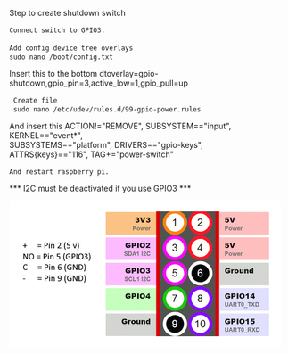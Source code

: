 Step to create shutdown switch

    Connect switch to GPIO3.

    Add config device tree overlays
    sudo nano /boot/config.txt

Insert this to the bottom
    dtoverlay=gpio-shutdown,gpio_pin=3,active_low=1,gpio_pull=up



     Create file 
     sudo nano /etc/udev/rules.d/99-gpio-power.rules


And insert this 
    ACTION!="REMOVE", SUBSYSTEM=="input", KERNEL=="event*", \
                            SUBSYSTEMS=="platform", DRIVERS=="gpio-keys", \
                            ATTRS{keys}=="116", TAG+="power-switch"

    And restart raspberry pi.


*** I2C must be deactivated if you use GPIO3 *** 

![Screenshot](LedBotton.jpg)
